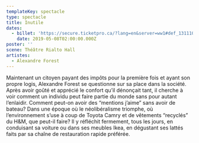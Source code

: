 ```yaml
---
templateKey: spectacle
type: spectacle
title: Inutile
dates:
  - billet: 'https://secure.ticketpro.ca/?lang=en&server=ww1#def_1311103811'
    date: 2019-05-08T02:00:00.000Z
poster: ''
scene: Théâtre Rialto Hall
artistes:
  - Alexandre Forest
---
```

Maintenant un citoyen payant des impôts pour la première fois et ayant son propre logis, Alexandre Forest se questionne sur sa place dans la société. Après avoir goûté et apprécié le confort qu’il dénonçait tant, il cherche à voir comment un individu peut faire partie du monde sans pour autant l’enlaidir. Comment peut-on avoir des “mentions j’aime” sans avoir de bateau? Dans une époque où le néolibéralisme triomphe, où l’environnement s’use à coup de Toyota Camry et de vêtements “recyclés” du H&M, que peut-il faire? Il y réfléchit fermement, tous les jours, en conduisant sa voiture ou dans ses meubles Ikea, en dégustant ses lattés faits par sa chaîne de restauration rapide préférée.
